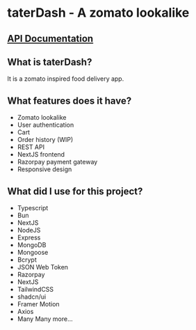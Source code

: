 # taterDash - A zomato lookalike

## [API Documentation](./server/README.md)

## What is taterDash?

It is a zomato inspired food delivery app.

## What features does it have?

-  Zomato lookalike
-  User authentication
-  Cart
-  Order history (WIP)
-  REST API
-  NextJS frontend
-  Razorpay payment gateway
-  Responsive design

## What did I use for this project?

-  Typescript
-  Bun
-  NextJS
-  NodeJS
-  Express
-  MongoDB
-  Mongoose
-  Bcrypt
-  JSON Web Token
-  Razorpay
-  NextJS
-  TailwindCSS
-  shadcn/ui
-  Framer Motion
-  Axios
-  Many Many more...
